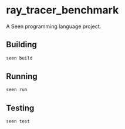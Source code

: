 # ray_tracer_benchmark

A Seen programming language project.

## Building

```bash
seen build
```

## Running

```bash
seen run
```

## Testing

```bash
seen test
```
